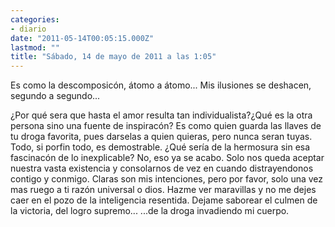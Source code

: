 ```yaml
---
categories:
- diario
date: "2011-05-14T00:05:15.000Z"
lastmod: ""
title: "Sábado, 14 de mayo de 2011 a las 1:05"
---
```


Es como la descomposicón, átomo a átomo... Mis ilusiones se deshacen, segundo a segundo...

¿Por qué sera que hasta el amor resulta tan individualista?¿Qué es la otra persona sino una fuente de inspiracón? Es como quien guarda las llaves de tu droga favorita, pues darselas a quien quieras, pero nunca seran tuyas. Todo, si porfin todo, es demostrable. ¿Qué serí­a de la hermosura sin esa fascinacón de lo inexplicable? No, eso ya se acabo. Solo nos queda aceptar nuestra vasta existencia y consolarnos de vez en cuando distrayendonos contigo y conmigo.
Claras son mis intenciones, pero por favor, solo una vez mas ruego a ti razón universal o dios. Hazme ver maravillas y no me dejes caer en el pozo de la inteligencia resentida. Dejame saborear el culmen de la victoria, del logro supremo...
...de la droga invadiendo mi cuerpo.